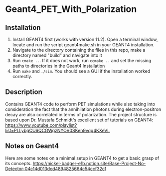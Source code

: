 # Geant4_PET_With_Polarization

## Installation
1. Install GEANT4 first (works with version 11.2). Open a terminal window, locate and run the script geant4make.sh in your GEANT4 installation.
2. Navigate to the directory containing the files in this repo, make a directory named "build" and navigate into it
3. Run `cmake ..`. If it does not work, run `ccmake ..` and set the missing paths to directories in the Geant4 Installation
4. Run `make` and `./sim`. You should see a GUI if the installation worked correctly.

## Description
Contains GEANT4 code to perform PET simulations while also taking into consideration the fact that the annihilation photons during electron-positron decay are also correlated in terms of polarization. The project structure is based upon Dr. Mustafa Schmidt's excellent set of tutorials on GEANT4: https://www.youtube.com/playlist?list=PLLybgCU6QCGWgzNYOV0SKen9vqg4KXeVL

## Notes on Geant4
Here are some notes on a minimal setup in GEANT4 to get a basic grasp of its concepts.
https://nickel-badger-e1b.notion.site/Base-Project-No-Detector-04c14d013dcd4894825664c54ccf32c1
